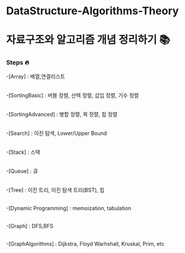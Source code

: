 # DataStructure-Algorithms-Theory
# 자료구조와 알고리즘 개념 정리하기 📚

### Steps 🔥

-[Array] : 배열,연결리스트<br>
<br>

-[SortingBasic] : 버블 정렬, 선택 정렬, 삽입 정렬, 기수 정렬<br>
<br>

-[SortingAdvanced] : 병합 정렬, 퀵 정렬, 힙 정렬<br>
<br>

-[Search] : 이진 탐색, Lower/Upper Bound<br>
<br>

-[Stack] : 스택<br>
<br>

-[Queue] : 큐<br>
<br>

-[Tree] : 이진 트리, 이진 탐색 트리(BST), 힙<br>
<br>

-[Dynamic Programming] : memoization, tabulation<br>
<br>

-[Graph] : DFS,BFS<br>
<br>

-[GraphAlgorithms] : Dijkstra, Floyd Warhshall, Kruskal, Prim, etc 
